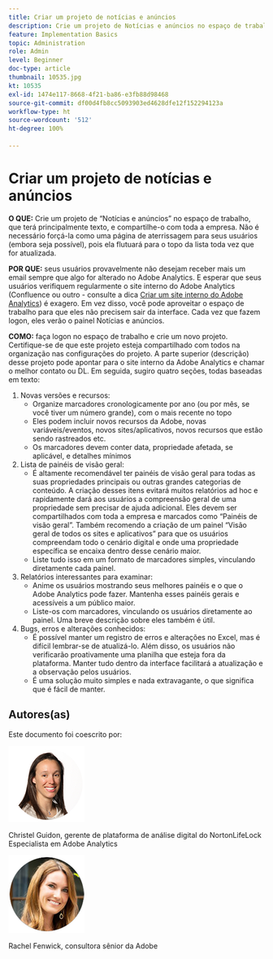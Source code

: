 ```yaml
---
title: Criar um projeto de notícias e anúncios
description: Crie um projeto de Notícias e anúncios no espaço de trabalho, que terá principalmente texto, e compartilhe-o com toda a empresa.
feature: Implementation Basics
topic: Administration
role: Admin
level: Beginner
doc-type: article
thumbnail: 10535.jpg
kt: 10535
exl-id: 1474e117-8668-4f21-ba86-e3fb88d98468
source-git-commit: df00d4fb8cc5093903ed4628dfe12f152294123a
workflow-type: ht
source-wordcount: '512'
ht-degree: 100%

---
```


# Criar um projeto de notícias e anúncios

**O QUE:** Crie um projeto de “Notícias e anúncios” no espaço de trabalho, que terá principalmente texto, e compartilhe-o com toda a empresa. Não é necessário forçá-la como uma página de aterrissagem para seus usuários (embora seja possível), pois ela flutuará para o topo da lista toda vez que for atualizada.

**POR QUE:** seus usuários provavelmente não desejam receber mais um email sempre que algo for alterado no Adobe Analytics. E esperar que seus usuários verifiquem regularmente o site interno do Adobe Analytics (Confluence ou outro - consulte a dica [Criar um site interno do Adobe Analytics](create-an-internal-adobe-analytics-site.md)) é exagero. Em vez disso, você pode aproveitar o espaço de trabalho para que eles não precisem sair da interface. Cada vez que fazem logon, eles verão o painel Notícias e anúncios.

**COMO:** faça logon no espaço de trabalho e crie um novo projeto. Certifique-se de que este projeto esteja compartilhado com todos na organização nas configurações do projeto. A parte superior (descrição) desse projeto pode apontar para o site interno da Adobe Analytics e chamar o melhor contato ou DL. Em seguida, sugiro quatro seções, todas baseadas em texto:
1. Novas versões e recursos:
   * Organize marcadores cronologicamente por ano (ou por mês, se você tiver um número grande), com o mais recente no topo
   * Eles podem incluir novos recursos da Adobe, novas variáveis/eventos, novos sites/aplicativos, novos recursos que estão sendo rastreados etc.
   * Os marcadores devem conter data, propriedade afetada, se aplicável, e detalhes mínimos
1. Lista de painéis de visão geral:
   * É altamente recomendável ter painéis de visão geral para todas as suas propriedades principais ou outras grandes categorias de conteúdo. A criação desses itens evitará muitos relatórios ad hoc e rapidamente dará aos usuários a compreensão geral de uma propriedade sem precisar de ajuda adicional. Eles devem ser compartilhados com toda a empresa e marcados como “Painéis de visão geral”. Também recomendo a criação de um painel “Visão geral de todos os sites e aplicativos” para que os usuários compreendam todo o cenário digital e onde uma propriedade específica se encaixa dentro desse cenário maior.
   * Liste tudo isso em um formato de marcadores simples, vinculando diretamente cada painel.
1. Relatórios interessantes para examinar:
   * Anime os usuários mostrando seus melhores painéis e o que o Adobe Analytics pode fazer. Mantenha esses painéis gerais e acessíveis a um público maior.
   * Liste-os com marcadores, vinculando os usuários diretamente ao painel. Uma breve descrição sobre eles também é útil.
1. Bugs, erros e alterações conhecidos:
   * É possível manter um registro de erros e alterações no Excel, mas é difícil lembrar-se de atualizá-lo. Além disso, os usuários não verificarão proativamente uma planilha que esteja fora da plataforma. Manter tudo dentro da interface facilitará a atualização e a observação pelos usuários.
   * É uma solução muito simples e nada extravagante, o que significa que é fácil de manter.

## Autores(as)

Este documento foi coescrito por:

![Christel Guidon](assets/Christel-Headshot-150.png)

Christel Guidon, gerente de plataforma de análise digital do NortonLifeLock 
Especialista em Adobe Analytics

![Rachel Fenwick](assets/Rachel-Fenwick-150.png)

Rachel Fenwick, consultora sênior da Adobe
